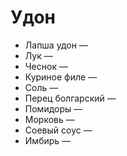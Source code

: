# Удон

* Лапша удон —
* Лук —
* Чеснок —
* Куриное филе —
* Соль —
* Перец болгарский —
* Помидоры —
* Морковь —
* Соевый соус —
* Имбирь —
